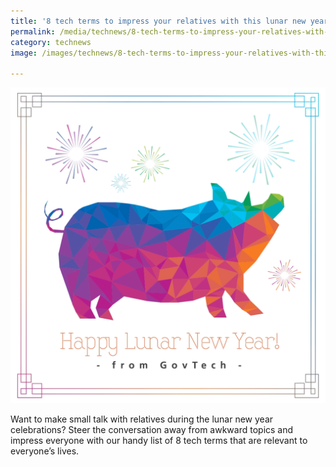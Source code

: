 ```yaml
---
title: '8 tech terms to impress your relatives with this lunar new year'
permalink: /media/technews/8-tech-terms-to-impress-your-relatives-with-this-lunar-new-year
category: technews
image: /images/technews/8-tech-terms-to-impress-your-relatives-with-this-lunar-new-year-part0.png

---
```



![GovTech wishes you a happy lunar new year](/images/technews/8-tech-terms-to-impress-your-relatives-with-this-lunar-new-year-part0.png)

Want to make small talk with relatives during the lunar new year celebrations? Steer the conversation away from awkward topics and impress everyone with our handy list of 8 tech terms that are relevant to everyone’s lives.
